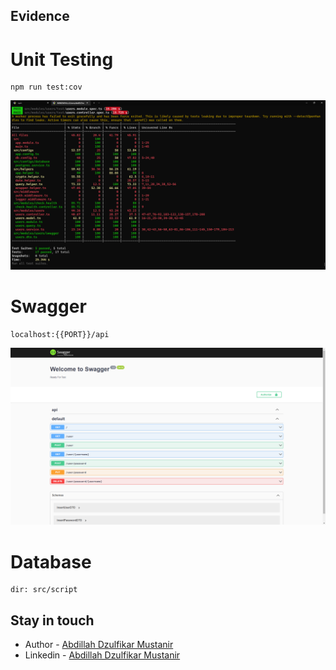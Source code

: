 ## Evidence

# Unit Testing
```
npm run test:cov
```
![alt text](./uploads/Coverage.png)

# Swagger
```
localhost:{{PORT}}/api
```
![alt text](./uploads/swagger.png)

# Database
```
dir: src/script
```


## Stay in touch

- Author - [Abdillah Dzulfikar Mustanir](https://github.com/abdillahtop)
- Linkedin - [Abdillah Dzulfikar Mustanir](https://www.linkedin.com/in/abdillahdm/)

